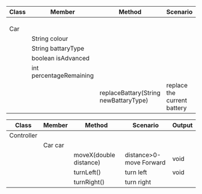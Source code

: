| Class | Member                  | Method                                | Scenario                    | Output |
|-------|-------------------------|---------------------------------------|-----------------------------|--------|
|       |                         |                                       |                             |        |
|       |                         |                                       |                             |        |
|       |                         |                                       |                             |        |
| Car   |                         |                                       |                             |        |
|       | String colour           |                                       |                             |        |
|       | String battaryType      |                                       |                             |        |
|       | boolean isAdvanced      |                                       |                             |        |
|       | int percentageRemaining |                                       |                             |        |
|       |                         | replaceBattary(String newBattaryType) | replace the current battery | void   |

| Class      | Member  | Method                 | Scenario                | Output |
|------------|---------|------------------------|-------------------------|--------|
| Controller |         |                        |                         |        |
|            | Car car |                        |                         |        |
|            |         | moveX(double distance) | distance>0-move Forward | void   |
|            |         | turnLeft()             | turn left               | void   |
|            |         | turnRight()            | turn right              |        |




